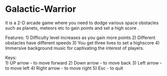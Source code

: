 # Galactic-Warrior

It is a 2-D arcade game where you need to dodge various space obstacles such as planets, meteors etc to gain points and 
set a high score .	

Features:
	1) Difficulty level increases as you gain more points 
	2) Different obstacles have different speeds 
	3) You get three lives to set a highscore 
	4) Immersive background music for captivating the interest of players. 

Keys:	
	1) UP arrow - to move forward 
	2) Down arrow - to move back 
	3) Left arrow - to move left 
	4) Right arrow - to move right 
	5) Esc - to quit 
	
